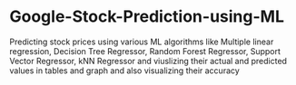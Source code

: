 # Google-Stock-Prediction-using-ML

Predicting stock prices using various ML algorithms like Multiple linear regression, Decision Tree Regressor, Random Forest Regressor, Support Vector Regressor, kNN Regressor and viuslizing their actual and predicted values in tables and graph and also visualizing their accuracy
